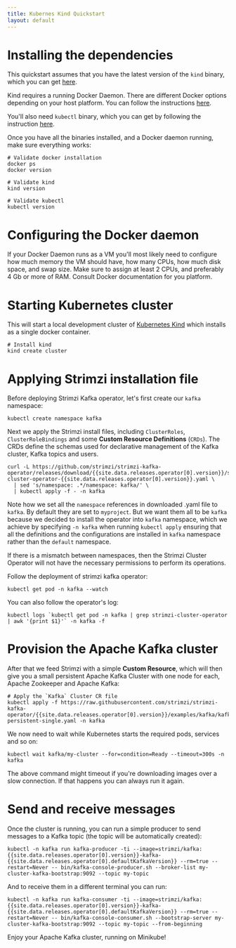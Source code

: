 ```yaml
---
title: Kubernes Kind Quickstart
layout: default
---
```


# Installing the dependencies

This quickstart assumes that you have the latest version of the `kind` binary, which you can get [here](https://github.com/kubernetes-sigs/kind/releases).

Kind requires a running Docker Daemon. There are different Docker options depending on your host platform.
You can follow the instructions [here](https://docs.docker.com/get-docker/).

You'll also need `kubectl` binary, which you can get by following the instruction [here](https://kubernetes.io/docs/tasks/tools/install-kubectl/).

Once you have all the binaries installed, and a Docker daemon running, make sure everything works:

```shell
# Validate docker installation
docker ps
docker version

# Validate kind
kind version

# Validate kubectl
kubectl version
```

# Configuring the Docker daemon

If your Docker Daemon runs as a VM you'll most likely need to configure how much memory the VM should have, how many CPUs, how much disk space, and swap size.
Make sure to assign at least 2 CPUs, and preferably 4 Gb or more of RAM. Consult Docker documentation for you platform.


# Starting Kubernetes cluster

This will start a local development cluster of [Kubernetes Kind](https://github.com/kubernetes-sigs/kind) which installs as a single docker container.

```shell
# Install kind
kind create cluster
```

# Applying Strimzi installation file

Before deploying Strimzi Kafka operator, let's first create our `kafka` namespace:

```shell
kubectl create namespace kafka
```

Next we apply the Strimzi install files, including `ClusterRoles`, `ClusterRoleBindings` and some **Custom Resource Definitions** (`CRDs`). The CRDs define the schemas used for declarative management of the Kafka cluster, Kafka topics and users.

```shell
curl -L https://github.com/strimzi/strimzi-kafka-operator/releases/download/{{site.data.releases.operator[0].version}}/strimzi-cluster-operator-{{site.data.releases.operator[0].version}}.yaml \
  | sed 's/namespace: .*/namespace: kafka/' \
  | kubectl apply -f - -n kafka 
```

Note how we set all the `namespace` references in downloaded .yaml file to `kafka`. By default they are set to `myproject`.
But we want them all to be `kafka` because we decided to install the operator into `kafka` namespace, which we achieve by specifying `-n kafka` when running `kubectl apply` ensuring that all the definitions and the configurations are installed in `kafka` namespace rather than the `default` namespace.

If there is a mismatch between namespaces, then the Strimzi Cluster Operator will not have the necessary permissions to perform its operations. 

Follow the deployment of strimzi kafka operator:
```shell
kubectl get pod -n kafka --watch
```

You can also follow the operator's log:
```shell
kubectl logs `kubectl get pod -n kafka | grep strimzi-cluster-operator | awk '{print $1}'` -n kafka -f
```


# Provision the Apache Kafka cluster

After that we feed Strimzi with a simple **Custom Resource**, which will then give you a small persistent Apache Kafka Cluster with one node for each, Apache Zookeeper and Apache Kafka:

```shell
# Apply the `Kafka` Cluster CR file
kubectl apply -f https://raw.githubusercontent.com/strimzi/strimzi-kafka-operator/{{site.data.releases.operator[0].version}}/examples/kafka/kafka-persistent-single.yaml -n kafka 
```

We now need to wait while Kubernetes starts the required pods, services and so on:

```shell
kubectl wait kafka/my-cluster --for=condition=Ready --timeout=300s -n kafka 
```

The above command might timeout if you're downloading images over a slow connection. If that happens you can always run it again.

# Send and receive messages

Once the cluster is running, you can run a simple producer to send messages to a Kafka topic (the topic will be automatically created):

```shell
kubectl -n kafka run kafka-producer -ti --image=strimzi/kafka:{{site.data.releases.operator[0].version}}-kafka-{{site.data.releases.operator[0].defaultKafkaVersion}} --rm=true --restart=Never -- bin/kafka-console-producer.sh --broker-list my-cluster-kafka-bootstrap:9092 --topic my-topic
```

And to receive them in a different terminal you can run:

```shell
kubectl -n kafka run kafka-consumer -ti --image=strimzi/kafka:{{site.data.releases.operator[0].version}}-kafka-{{site.data.releases.operator[0].defaultKafkaVersion}} --rm=true --restart=Never -- bin/kafka-console-consumer.sh --bootstrap-server my-cluster-kafka-bootstrap:9092 --topic my-topic --from-beginning
```

Enjoy your Apache Kafka cluster, running on Minikube!
